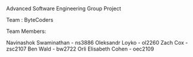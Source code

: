 
Advanced Software Engineering Group Project

Team : ByteCoders

Team Members:

Navinashok Swaminathan - ns3886
Oleksandr Loyko - ol2260
Zach Cox - zsc2107
Ben Wald - bw2722
Orli Elisabeth Cohen - oec2109


